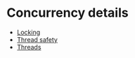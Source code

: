 <!-- generated by markdown-notes-tree -->

# Concurrency details

<!-- optional markdown-notes-tree directory description starts here -->

<!-- optional markdown-notes-tree directory description ends here -->

-   [Locking](Locking.md)
-   [Thread safety](Thread-safety.md)
-   [Threads](Threads.md)
